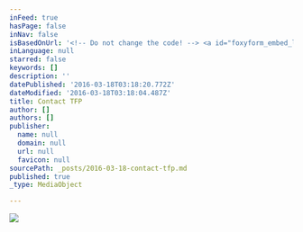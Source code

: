 ```yaml
---
inFeed: true
hasPage: false
inNav: false
isBasedOnUrl: '<!-- Do not change the code! --> <a id="foxyform_embed_link_761211" href="http://www.foxyform.com/">foxyform</a> <script type="text/javascript"> (function(d, t){    var g = d.createElement(t),        s = d.getElementsByTagName(t)[0];    g.src = "http://www.foxyform.com/js.php?id=761211&sec_hash=dcf8b726262&width=350px";    s.parentNode.insertBefore(g, s); }(document, "script")); </script> <!-- Do not change the code! -->'
inLanguage: null
starred: false
keywords: []
description: ''
datePublished: '2016-03-18T03:18:20.772Z'
dateModified: '2016-03-18T03:18:04.487Z'
title: Contact TFP
author: []
authors: []
publisher:
  name: null
  domain: null
  url: null
  favicon: null
sourcePath: _posts/2016-03-18-contact-tfp.md
published: true
_type: MediaObject

---
```

![](https://the-grid-user-content.s3-us-west-2.amazonaws.com/b0939581-02f6-4c72-98a4-4643d31ff576.jpg)